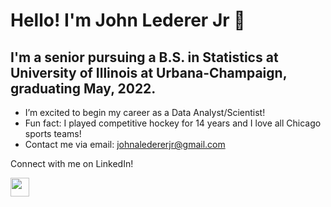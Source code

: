 # Hello! I'm John Lederer Jr 👋

## I'm a senior pursuing a B.S. in Statistics at University of Illinois at Urbana-Champaign, graduating May, 2022.

- I’m excited to begin my career as a Data Analyst/Scientist!
- Fun fact: I played competitive hockey for 14 years and I love all Chicago sports teams!
- Contact me via email: johnaledererjr@gmail.com

Connect with me on LinkedIn!

<a href="https://www.linkedin.com/in/john-lederer-jr/"><img height="30" src="https://github.com/johnledererjr/johnledererjr/blob/main/icon/linkedin.png?raw=true"></a>
